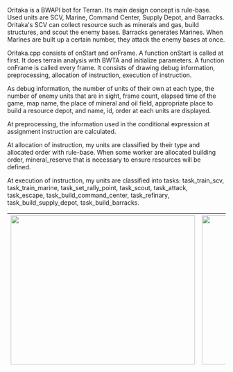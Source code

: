 Oritaka is a BWAPI bot for Terran. Its main design concept is rule-base. Used units are SCV, Marine, Command Center, Supply Depot, and Barracks. Oritaka's SCV can collect resource such as minerals and gas, build structures, and scout the enemy bases. Barracks generates Marines. When Marines are built up a certain number, they attack the enemy bases at once.

Oritaka.cpp consists of onStart and onFrame. A function onStart is called at first. It does terrain analysis with BWTA and initialize parameters. A function onFrame is called every frame. It consists of drawing debug information, preprocessing, allocation of instruction, execution of instruction.

As debug information, the number of units of their own at each type, the number of enemy units that are in sight, frame count, elapsed time of the game, map name, the place of mineral and oil field, appropriate place to build a resource depot, and name, id, order at each units are displayed.

At preprocessing, the information used in the conditional expression at assignment instruction are calculated.

At allocation of instruction, my units are classified by their type and allocated order with rule-base. When some worker are allocated building order, mineral\_reserve that is necessary to ensure resources will be defined.

At execution of instruction, my units are classified into tasks: task\_train\_scv, task\_train\_marine, task\_set\_rally\_point, task\_scout, task\_attack, task\_escape, task\_build\_command\_center, task\_refinary, task\_build\_supply\_depot, task\_build\_barracks.

| <a href='http://www.youtube.com/watch?feature=player_embedded&v=HOQdLQrkn8w' target='_blank'><img src='http://img.youtube.com/vi/HOQdLQrkn8w/0.jpg' width='425' height=344 /></a> | <a href='http://www.youtube.com/watch?feature=player_embedded&v=MJDS8ZF_2nM' target='_blank'><img src='http://img.youtube.com/vi/MJDS8ZF_2nM/0.jpg' width='425' height=344 /></a> |
|:----------------------------------------------------------------------------------------------------------------------------------------------------------------------------------|:----------------------------------------------------------------------------------------------------------------------------------------------------------------------------------|